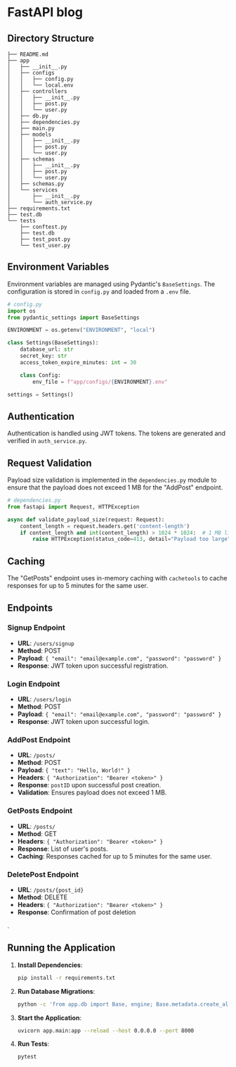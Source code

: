 # FastAPI blog

## Directory Structure

```
├── README.md
├── app
│   ├── __init__.py
│   ├── configs
│   │   ├── config.py
│   │   └── local.env
│   ├── controllers
│   │   ├── __init__.py
│   │   ├── post.py
│   │   └── user.py
│   ├── db.py
│   ├── dependencies.py
│   ├── main.py
│   ├── models
│   │   ├── __init__.py
│   │   ├── post.py
│   │   └── user.py
│   ├── schemas
│   │   ├── __init__.py
│   │   ├── post.py
│   │   └── user.py
│   ├── schemas.py
│   └── services
│       ├── __init__.py
│       └── auth_service.py
├── requirements.txt
├── test.db
└── tests
    ├── conftest.py
    ├── test.db
    ├── test_post.py
    └── test_user.py

```

## Environment Variables

Environment variables are managed using Pydantic's `BaseSettings`. The configuration is stored in `config.py` and loaded from a `.env` file.

```python
# config.py
import os
from pydantic_settings import BaseSettings

ENVIRONMENT = os.getenv("ENVIRONMENT", "local")

class Settings(BaseSettings):
    database_url: str
    secret_key: str
    access_token_expire_minutes: int = 30

    class Config:
        env_file = f"app/configs/{ENVIRONMENT}.env"

settings = Settings()
```

## Authentication

Authentication is handled using JWT tokens. The tokens are generated and verified in `auth_service.py`.

## Request Validation

Payload size validation is implemented in the `dependencies.py` module to ensure that the payload does not exceed 1 MB for the "AddPost" endpoint.

```python
# dependencies.py
from fastapi import Request, HTTPException

async def validate_payload_size(request: Request):
    content_length = request.headers.get('content-length')
    if content_length and int(content_length) > 1024 * 1024:  # 1 MB limit
        raise HTTPException(status_code=413, detail="Payload too large")
```

## Caching

The "GetPosts" endpoint uses in-memory caching with `cachetools` to cache responses for up to 5 minutes for the same user.

## Endpoints

### Signup Endpoint

- **URL**: `/users/signup`
- **Method**: POST
- **Payload**: `{ "email": "email@example.com", "password": "password" }`
- **Response**: JWT token upon successful registration.

### Login Endpoint

- **URL**: `/users/login`
- **Method**: POST
- **Payload**: `{ "email": "email@example.com", "password": "password" }`
- **Response**: JWT token upon successful login.

### AddPost Endpoint

- **URL**: `/posts/`
- **Method**: POST
- **Payload**: `{ "text": "Hello, World!" }`
- **Headers**: `{ "Authorization": "Bearer <token>" }`
- **Response**: `postID` upon successful post creation.
- **Validation**: Ensures payload does not exceed 1 MB.

### GetPosts Endpoint

- **URL**: `/posts/`
- **Method**: GET
- **Headers**: `{ "Authorization": "Bearer <token>" }`
- **Response**: List of user's posts.
- **Caching**: Responses cached for up to 5 minutes for the same user.

### DeletePost Endpoint

- **URL**: `/posts/{post_id}`
- **Method**: DELETE
- **Headers**: `{ "Authorization": "Bearer <token>" }`
- **Response**: Confirmation of post deletion

.

## Running the Application

1. **Install Dependencies**:

   ```sh
   pip install -r requirements.txt
   ```

2. **Run Database Migrations**:

   ```sh
   python -c 'from app.db import Base, engine; Base.metadata.create_all(bind=engine)'
   ```

3. **Start the Application**:

   ```sh
   uvicorn app.main:app --reload --host 0.0.0.0 --port 8000
   ```

4. **Run Tests**:
   ```sh
   pytest
   ```

